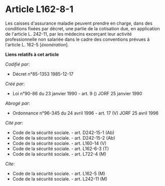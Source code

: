 # Article L162-8-1

Les caisses d'assurance maladie peuvent prendre en charge, dans des conditions fixées par décret, une partie de la cotisation
due, en application de l'article L. 242-11, par les médecins excerçant leur activité professionnelle non salariée dans le
cadre des conventions prévues à l'article L. 162-5 [*éxonération*].

**Liens relatifs à cet article**

_Codifié par_:

  - Décret n°85-1353 1985-12-17

_Créé par_:

  - Loi n°90-86 du 23 janvier 1990 - art. 9 () JORF 25 janvier 1990

_Abrogé par_:

  - Ordonnance n°96-345 du 24 avril 1996 - art. 17 (V) JORF 25 avril 1996

_Cité par_:

  - Code de la sécurité sociale. - art. D242-15-1 (Ab)
  - Code de la sécurité sociale. - art. D242-15-2 (Ab)
  - Code de la sécurité sociale. - art. L160-14 (V)
  - Code de la sécurité sociale. - art. L162-6-3 (T)
  - Code de la sécurité sociale. - art. L722-4 (M)

_Cite_:

  - Code de la sécurité sociale. - art. L162-5 (M)
  - Code de la sécurité sociale. - art. L242-11 (M)
